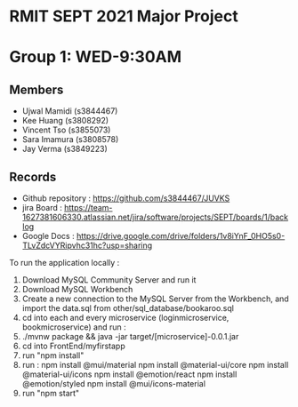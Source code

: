 # RMIT SEPT 2021 Major Project

# Group 1: WED-9:30AM

## Members
* Ujwal Mamidi (s3844467)
* Kee Huang (s3808292)
* Vincent Tso (s3855073)
* Sara Imamura (s3808578)
* Jay Verma (s3849223)

## Records

* Github repository : https://github.com/s3844467/JUVKS
* jira Board : https://team-1627381606330.atlassian.net/jira/software/projects/SEPT/boards/1/backlog
* Google Docs : https://drive.google.com/drive/folders/1v8iYnF_0HO5s0-TLvZdcVYRipvhc31hc?usp=sharing

To run the application locally : 
1) Download MySQL Community Server and run it
2) Download MySQL Workbench
3) Create a new connection to the MySQL Server from the Workbench, and import the data.sql from other/sql_database/bookaroo.sql
5) cd into each and every microservice (loginmicroservice, bookmicroservice) and run :
6) ./mvnw package && java -jar target/[microservice]-0.0.1.jar
7) cd into FrontEnd/myfirstapp
8) run "npm install"
9) run :
npm install @mui/material
npm install @material-ui/core
npm install @material-ui/icons
npm install @emotion/react 
npm install @emotion/styled
npm install @mui/icons-material
10) run "npm start"




